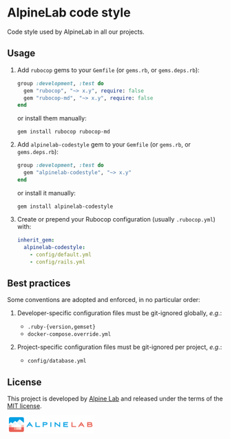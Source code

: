 # AlpineLab code style

Code style used by AlpineLab in all our projects.

## Usage

1. Add `rubocop` gems to your `Gemfile` (or `gems.rb`, or `gems.deps.rb`):

    ```ruby
    group :development, :test do
      gem "rubocop", "~> x.y", require: false
      gem "rubocop-md", "~> x.y", require: false
    end
    ```

    or install them manually:

    ```shell
    gem install rubocop rubocop-md
    ```

2. Add `alpinelab-codestyle` gem to your `Gemfile`
(or `gems.rb`, or `gems.deps.rb`):

    ```ruby
    group :development, :test do
      gem "alpinelab-codestyle", "~> x.y"
    end
    ```

    or install it manually:

    ```shell
    gem install alpinelab-codestyle
    ```

3. Create or prepend your Rubocop configuration (usually `.rubocop.yml`) with:

    ```yaml
    inherit_gem:
      alpinelab-codestyle:
        - config/default.yml
        - config/rails.yml
    ```

## Best practices

Some conventions are adopted and enforced, in no particular order:

1. Developer-specific configuration files must be git-ignored globally, _e.g._:

    * `.ruby-{version,gemset}`
    * `docker-compose.override.yml`

2. Project-specific configuration files must be git-ignored per project, _e.g._:

    * `config/database.yml`

## License

This project is developed by [Alpine Lab](https://www.alpine-lab.com) and released under the terms of the [MIT license](LICENSE.md).

<a href="https://www.alpine-lab.com"><img src=".github/alpinelab-logo.png" width="40%" /></a>

